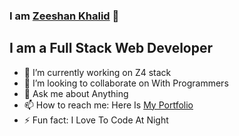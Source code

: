 ### I am [Zeeshan Khalid][website] 👋
## I am a Full Stack Web Developer

- 🔭 I’m currently working on Z4 stack
- 👯 I’m looking to collaborate on With Programmers
- 💬 Ask me about Anything 
- 📫 How to reach me: Here Is [My Portfolio][website]
- ⚡ Fun fact: I Love To Code At Night 





[website]: https://zeeshankhalid.vercel.app
